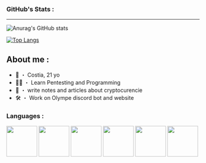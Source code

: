 ### GitHub's Stats :
---
![Anurag's GitHub stats](https://github-readme-stats.vercel.app/api?username=costia123&show_icons=true&theme=synthwave)

[![Top Langs](https://github-readme-stats.vercel.app/api/top-langs/?username=costia123&layout=compact)](https://github.com/anuraghazra/github-readme-stats)

## About me :
- 💼 ・ Costia, 21 yo
- 🏴‍☠️ ・ Learn Pentesting and Programming
- 📗 ・ write notes and articles about cryptocurencie 
- 🛠️ ・ Work on Olympe discord bot and website

### Languages :
<img src="https://upload.wikimedia.org/wikipedia/commons/thumb/a/a7/React-icon.svg/2300px-React-icon.svg.png" height="80px">
<img src="https://media.discordapp.net/attachments/713142876241920000/936587781071859772/HTML_5.png" height="80px">
<img src="https://media.discordapp.net/attachments/713142876241920000/936584764129955860/css3-logo-png-transparent.png" height="80px">
<img src="https://upload.wikimedia.org/wikipedia/commons/thumb/7/73/Ruby_logo.svg/1024px-Ruby_logo.svg.png" height="80px">
<img src="https://e7.pngegg.com/pngimages/558/1010/png-clipart-linux-operating-systems-logo-whatsapp-logo-text-computer.png" height="80px">
<img src="https://cdn-icons-png.flaticon.com/512/919/919825.png" height="80px">
<!--
**costia123/costia123** is a ✨ _special_ ✨ repository because its `README.md` (this file) appears on your GitHub profile.
https://github-readme-stats.vercel.app/api?username=costia123
Here are some ideas to get you started:

- 🔭 I’m currently working on ...
- 🌱 I’m currently learning ...
- 👯 I’m looking to collaborate on ...
- 🤔 I’m looking for help with ...
- 💬 Ask me about ...
- 📫 How to reach me: ...
- 😄 Pronouns: ...
- ⚡ Fun fact: ...
-->

